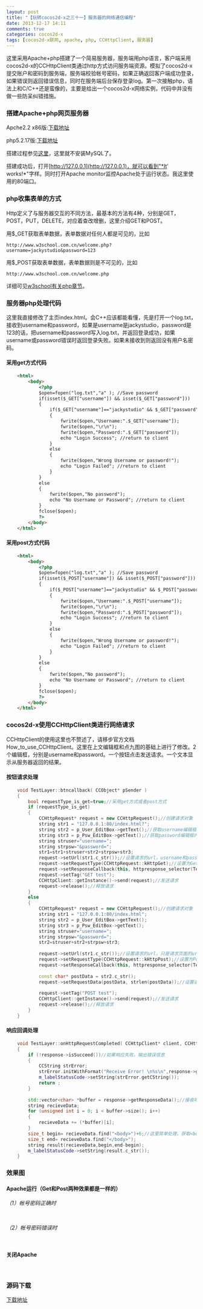 ```yaml
---
layout: post
title: "【玩转cocos2d-x之三十一】服务器的网络通信编程"
date: 2013-12-17 14:11
comments: true
categories: cocos2d-x
tags: [cocos2d-x联网, apache, php, CCHttpClient, 服务器]
---
```

这里采用Apache+php搭建了一个简易服务器，服务端用php语言，客户端采用cocos2d-x的CCHttpClient类通过http方式访问服务端资源。模拟了cocos2d-x提交账户和密码到服务端，服务端校验帐号密码，如果正确返回客户端成功登录，如果错误则返回错误信息，同时在服务端后台保存登录log。第一次接触php，语法上和C/C++还是蛮像的，主要是给出一个cocos2d-x网络实例，代码中并没有做一些防呆纠错措施。

### 搭建Apache+php网页服务器
Apche2.2 x86版:[下载地址](http://pan.baidu.com/s/1vNuLF)

php5.2.17版:[下载地址](http://pan.baidu.com/s/17sFoN)

搭建过程参见[这里](http://tech.163.com/06/0206/11/299AMBLT0009159K.html)，这里就不安装MySQL了。

<!-- more -->

搭建成功后，打开[http://127.0.0.1](http://127.0.0.1)，就可以看到"*It' works!*"字样。同时打开Apache monitor监控Apache处于运行状态。我这里使用的80端口。

### php收集表单的方式
Http定义了与服务器交互的不同方法，最基本的方法有4种，分别是GET，POST，PUT，DELETE，对应着查改增删，这里介绍GET和POST。

用$_GET获取表单数据，表单数据对任何人都是可见的，比如

	http://www.w3school.com.cn/welcome.php?username=jackystudio&password=123

用$_POST获取表单数据，表单数据则是不可见的，比如

	http://www.w3school.com.cn/welcome.php

详细可见[w3school有关php章节](http://www.w3school.com.cn/php)。

### 服务器php处理代码

这里我直接修改了主页index.html。会C++应该都能看懂，先是打开一个log.txt，接收到username和password，如果是username是jackystudio，password是123的话，把username和password写入log.txt，并返回登录成功，如果username或password错误时返回登录失败。如果未接收到则返回没有用户名密码。

#### 采用get方式代码

``` html Get方式
    <html>  
    	<body>  
    		<?php  
    		$open=fopen("log.txt","a" ); //Save password  
    		if(isset($_GET["username"]) && isset($_GET["password"]))  
    		{  
    			if($_GET["username"]=="jackystudio" && $_GET["password"]=="123")  
    			{  
    				fwrite($open,"Username:".$_GET["username"]);  
    				fwrite($open,"\r\n");  
    				fwrite($open,"Password:".$_GET["password"]);  
    				echo "Login Success"; //return to client  
    			}  
    			else  
    			{  
    				fwrite($open,"Wrong Username or password!");  
    				echo "Login Failed"; //return to client  
    			}  
    		}  
    		else  
    		{  
    			fwrite($open,"No password");  
    			echo "No Username or Password"; //return to client  
    		}  
    		fclose($open);  
    		?>  
    	</body>  
    </html>  

```

#### 采用post方式代码

``` html Post方式
    <html>  
    	<body>  
    		<?php  
    		$open=fopen("log.txt","a" ); //Save password  
    		if(isset($_POST["username"]) && isset($_POST["password"]))  
    		{  
    			if($_POST["username"]=="jackystudio" && $_POST["password"]=="123")  
    			{  
    				fwrite($open,"Username:".$_POST["username"]);  
    				fwrite($open,"\r\n");  
    				fwrite($open,"Password:".$_POST["password"]);  
    				echo "Login Success"; //return to client  
    			}  
    			else  
    			{  
    				fwrite($open,"Wrong Username or password!");  
    				echo "Login Failed"; //return to client  
    			}  
    		}  
    		else  
    		{  
    			fwrite($open,"No password");  
    			echo "No Username or Password"; //return to client  
    		}  
    		fclose($open);  
    		?>  
    	</body>  
    </html>  

```

### cocos2d-x使用CCHttpClient类进行网络请求
CCHttpClient的使用这里也不赘述了，请移步官方文档How_to_use_CCHttpClient。这里在上文编辑框和点九图的基础上进行了修改。2个编辑框，分别是username和password。一个按钮点击发送请求。一个文本显示从服务器返回的结果。

#### 按钮请求处理

``` cpp 按钮请求处理
    void TestLayer::btncallback( CCObject* pSender )  
    {  
    	bool requestType_is_get=true;//采用get方式或者post方式  
    	if (requestType_is_get)  
    	{  
    		CCHttpRequest* request = new CCHttpRequest();//创建请求对象  
    		string str1 = "127.0.0.1:80/index.html?";  
    		string str2 = p_User_EditBox->getText();//获取username编辑框内容  
    		string str3 = p_Psw_EditBox->getText();//获取password编辑框内容  
    		string struser="username=";  
    		string strpsw="&password=";  
    		str1=str1+struser+str2+strpsw+str3;  
    		request->setUrl(str1.c_str());//设置请求的url，username和password已经包含在url中  
    		request->setRequestType(CCHttpRequest::kHttpGet);//设置为Get模式  
    		request->setResponseCallback(this, httpresponse_selector(TestLayer::onHttpRequestCompleted));//设置响应的回调  
    		request->setTag("GET test");  
    		CCHttpClient::getInstance()->send(request);//发送请求  
    		request->release();//释放请求  
    	}  
    	else  
    	{  
    		CCHttpRequest* request = new CCHttpRequest();//创建请求对象  
    		string str1 = "127.0.0.1:80/index.html";  
    		string str2 = p_User_EditBox->getText();  
    		string str3 = p_Psw_EditBox->getText();  
    		string struser="username=";  
    		string strpsw="&password=";  
    		str2=struser+str2+strpsw+str3;  
      
    		request->setUrl(str1.c_str());//设置请求的url，只是请求页面的url，并不包含username和password  
    		request->setRequestType(CCHttpRequest::kHttpPost);//设置为Post模式  
    		request->setResponseCallback(this, httpresponse_selector(TestLayer::onHttpRequestCompleted));//设置响应的回调  
      
    		const char* postData = str2.c_str();  
    		request->setRequestData(postData, strlen(postData));//设置请求数据，也就是username和password  
      
    		request->setTag("POST test");  
    		CCHttpClient::getInstance()->send(request);//发送请求  
    		request->release();//释放请求  
    	}  
    }  

```

#### 响应回调处理

``` cpp 响应回调处理
	void TestLayer::onHttpRequestCompleted( CCHttpClient* client, CCHttpResponse* response )  
	{  
    	if (!response->isSucceed())//如果响应失败，输出错误信息  
    	{    
        	CCString strError;  
        	strError.initWithFormat("Receive Error! \n%s\n",response->getErrorBuffer());  
        	m_labelStatusCode->setString(strError.getCString());  
        	return ;     
    	}    
  
    	std::vector<char> *buffer = response->getResponseData();//接收响应信息  
    	string recieveData;  
    	for (unsigned int i = 0; i < buffer->size(); i++)  
    	{    
        	recieveData += (*buffer)[i];    
    	}  
    	size_t begin= recieveData.find("<body>")+6;//这里简单处理，获取<body>标签内数据，即是响应内容  
    	size_t end= recieveData.find("</body>");  
    	string result(recieveData,begin,end-begin);  
    	m_labelStatusCode->setString(result.c_str());  
	}  

```

### 效果图
#### Apache运行（Get和Post两种效果都是一样的）

*（1）帐号密码正确时*

<div align="center"><img src="http://img.blog.csdn.net/20131214145727843" alt="" border="0" title="登录成功" /><br></br></div>

*（2）帐号密码错误时*

<div align="center"><img src="http://img.blog.csdn.net/20131214145557531" alt="" border="0" title="登录失败" /><br></br></div>

#### 关闭Apache

<div align="center"><img src="http://img.blog.csdn.net/20131214145740578" alt="" border="0" title="服务器关闭" /><br></br></div>

### 源码下载
[下载地址](http://download.csdn.net/detail/jackyvincefu/6713471)